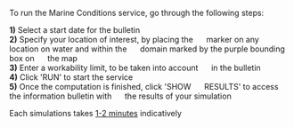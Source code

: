To run the Marine Conditions service, go through the following steps:  

**1)** Select a start date for the bulletin  
**2)** Specify your location of interest, by placing the
&nbsp;&nbsp;&nbsp;&nbsp;&nbsp;marker on any location on water and within the
&nbsp;&nbsp;&nbsp;&nbsp;&nbsp;domain marked by the purple bounding box on
&nbsp;&nbsp;&nbsp;&nbsp;&nbsp;the map  
**3)** Enter a workability limit, to be taken into account
&nbsp;&nbsp;&nbsp;&nbsp;&nbsp;in the bulletin  
**4)** Click 'RUN' to start the service  
**5)** Once the computation is finished, click 'SHOW
&nbsp;&nbsp;&nbsp;&nbsp;&nbsp;RESULTS' to access the information bulletin with
&nbsp;&nbsp;&nbsp;&nbsp;&nbsp;the results of your simulation  

Each simulations takes <u>1-2 minutes</u> indicatively